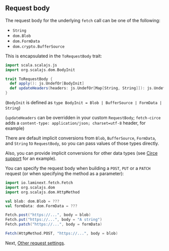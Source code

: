 ## Request body

The request body for the underlying `fetch` call can be one of the following:

* `String`
* `dom.Blob`
* `dom.FormData`
* `dom.crypto.BufferSource`

This is encapsulated in the `ToRequestBody` trait:

```scala
import scala.scalajs.js
import org.scalajs.dom.BodyInit

trait ToRequestBody {
  def apply(): js.UndefOr[BodyInit]
  def updateHeaders(headers: js.UndefOr[Map[String, String]]): js.UndefOr[Map[String, String]] = headers
}
```

(`BodyInit` is defined as `type BodyInit = Blob | BufferSource | FormData | String`)

(`updateHeaders` can be overridden in your custom `RequestBody`; `fetch-circe` adds a `content-type: application/json; charset=utf-8` header, for example)

There are default implicit conversions from `Blob`, `BufferSource`, `FormData`, and `String` to `RequestBody`, so you
can pass values of those types directly.

Also, you can provide implicit conversions for other data types (see [Circe support](/fetch/circe) for an example).

You can specify the request body when building a `POST`, `PUT` or a `PATCH` request (or when specifying 
the method as a parameter):

```scala
import io.laminext.fetch.Fetch
import org.scalajs.dom
import org.scalajs.dom.HttpMethod

val blob: dom.Blob = ???
val formData: dom.FormData = ???

Fetch.post("https://...", body = blob)
Fetch.put("https://...", body = "A string")
Fetch.patch("https://...", body = formData)

Fetch(HttpMethod.POST, "https://...", body = blob)
```

Next, [Other request settings](/fetch/request-settings).

